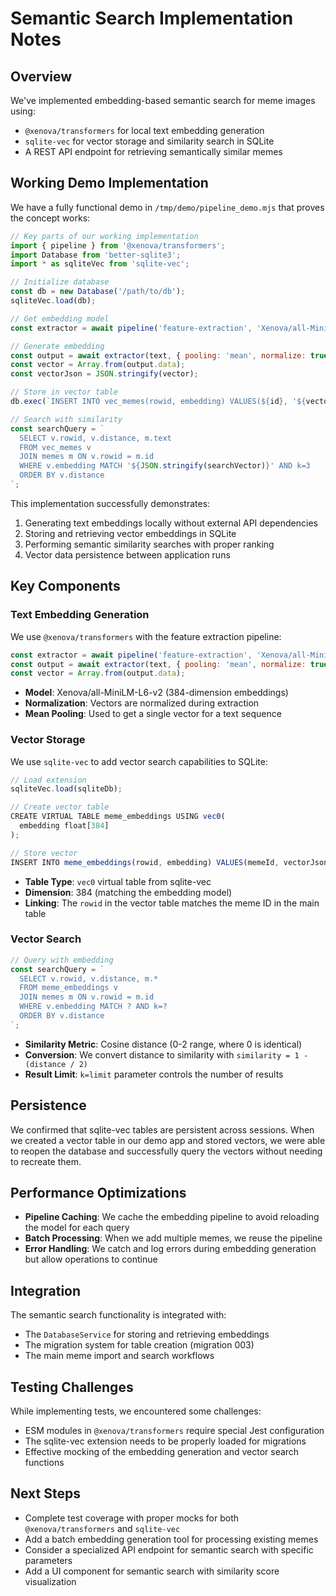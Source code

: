 # Semantic Search Implementation Notes

## Overview

We've implemented embedding-based semantic search for meme images using:
- `@xenova/transformers` for local text embedding generation
- `sqlite-vec` for vector storage and similarity search in SQLite
- A REST API endpoint for retrieving semantically similar memes

## Working Demo Implementation

We have a fully functional demo in `/tmp/demo/pipeline_demo.mjs` that proves the concept works:

```javascript
// Key parts of our working implementation
import { pipeline } from '@xenova/transformers';
import Database from 'better-sqlite3';
import * as sqliteVec from 'sqlite-vec';

// Initialize database
const db = new Database('/path/to/db');
sqliteVec.load(db);

// Get embedding model
const extractor = await pipeline('feature-extraction', 'Xenova/all-MiniLM-L6-v2');

// Generate embedding
const output = await extractor(text, { pooling: 'mean', normalize: true });
const vector = Array.from(output.data);
const vectorJson = JSON.stringify(vector);

// Store in vector table
db.exec(`INSERT INTO vec_memes(rowid, embedding) VALUES(${id}, '${vectorJson}')`);

// Search with similarity
const searchQuery = `
  SELECT v.rowid, v.distance, m.text
  FROM vec_memes v
  JOIN memes m ON v.rowid = m.id
  WHERE v.embedding MATCH '${JSON.stringify(searchVector)}' AND k=3
  ORDER BY v.distance
`;
```

This implementation successfully demonstrates:
1. Generating text embeddings locally without external API dependencies
2. Storing and retrieving vector embeddings in SQLite
3. Performing semantic similarity searches with proper ranking
4. Vector data persistence between application runs

## Key Components

### Text Embedding Generation

We use `@xenova/transformers` with the feature extraction pipeline:

```javascript
const extractor = await pipeline('feature-extraction', 'Xenova/all-MiniLM-L6-v2');
const output = await extractor(text, { pooling: 'mean', normalize: true });
const vector = Array.from(output.data);
```

- **Model**: Xenova/all-MiniLM-L6-v2 (384-dimension embeddings)
- **Normalization**: Vectors are normalized during extraction
- **Mean Pooling**: Used to get a single vector for a text sequence

### Vector Storage

We use `sqlite-vec` to add vector search capabilities to SQLite:

```javascript
// Load extension
sqliteVec.load(sqliteDb);

// Create vector table
CREATE VIRTUAL TABLE meme_embeddings USING vec0(
  embedding float[384]
);

// Store vector
INSERT INTO meme_embeddings(rowid, embedding) VALUES(memeId, vectorJson);
```

- **Table Type**: `vec0` virtual table from sqlite-vec
- **Dimension**: 384 (matching the embedding model)
- **Linking**: The `rowid` in the vector table matches the meme ID in the main table

### Vector Search

```javascript
// Query with embedding
const searchQuery = `
  SELECT v.rowid, v.distance, m.*
  FROM meme_embeddings v
  JOIN memes m ON v.rowid = m.id
  WHERE v.embedding MATCH ? AND k=?
  ORDER BY v.distance
`;
```

- **Similarity Metric**: Cosine distance (0-2 range, where 0 is identical)
- **Conversion**: We convert distance to similarity with `similarity = 1 - (distance / 2)`
- **Result Limit**: `k=limit` parameter controls the number of results

## Persistence

We confirmed that sqlite-vec tables are persistent across sessions. When we created a vector table in our demo app and stored vectors, we were able to reopen the database and successfully query the vectors without needing to recreate them.

## Performance Optimizations

- **Pipeline Caching**: We cache the embedding pipeline to avoid reloading the model for each query
- **Batch Processing**: When we add multiple memes, we reuse the pipeline
- **Error Handling**: We catch and log errors during embedding generation but allow operations to continue

## Integration

The semantic search functionality is integrated with:
- The `DatabaseService` for storing and retrieving embeddings
- The migration system for table creation (migration 003)
- The main meme import and search workflows

## Testing Challenges

While implementing tests, we encountered some challenges:
- ESM modules in `@xenova/transformers` require special Jest configuration
- The sqlite-vec extension needs to be properly loaded for migrations
- Effective mocking of the embedding generation and vector search functions

## Next Steps

- Complete test coverage with proper mocks for both `@xenova/transformers` and `sqlite-vec`
- Add a batch embedding generation tool for processing existing memes
- Consider a specialized API endpoint for semantic search with specific parameters
- Add a UI component for semantic search with similarity score visualization